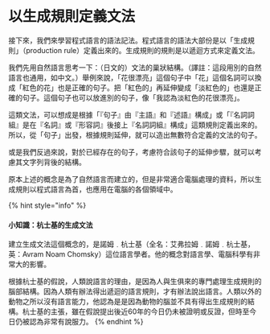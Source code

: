# 以生成規則定義文法

接下來，我們來學習程式語言的語法記法。程式語言的語法大部份是以「生成規則」（production rule）定義出來的。生成規則的規則是以遞迴方式來定義文法。

我們先用自然語言思考一下：（日文的）文法的巢狀結構。（譯註：這段用別的自然語言也通用，如中文。）舉例來說，「花很漂亮」這個句子中「花」這個名詞可以換成「紅色的花」也是正確的句子。把「紅色的」再延伸變成「淡紅色的」也還是正確的句子。這個句子也可以放進別的句子，像「我認為淡紅色的花很漂亮」。

這類文法，可以想成是根據「『句子』由『主語』和『述語』構成」或「『名詞詞組』是在『名詞』或『形容詞』後接上『名詞詞組』構成」這類規則定義出來的。所以，從「句子」出發，根據規則延伸，就可以造出無數符合定義的文法的句子。

或是我們反過來說，對於已經存在的句子，考慮符合該句子的延伸步驟，就可以考慮其文字列背後的結構。

原本上述的概念是為了自然語言而建立的，但是非常適合電腦處理的資料，所以生成規則以程式語言為首，也應用在電腦的各個領域中。

{% hint style="info" %}
#### 小知識：杭士基的生成文法

建立生成文法這個概念的，是諾姆﹒杭士基（全名：艾弗拉姆﹒諾姆﹒杭士基，英：Avram Noam Chomsky）這位語言學者。他的概念對語言學、電腦科學有非常大的影響。

根據杭士基的假說，人類說語言的理由，是因為人與生俱來的專門處理生成規則的腦部結構。因為人類有辦法得出遞迴的語言規則，才有辦法說出語言。人類以外的動物之所以沒有語言能力，他認為是是因為動物的腦並不具有得出生成規則的結構。杭士基的主張，雖在假說提出後近60年的今日仍未被證明或反證，但時至今日仍被認為非常有說服力。
{% endhint %}


